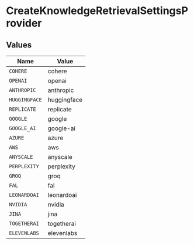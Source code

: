 # CreateKnowledgeRetrievalSettingsProvider


## Values

| Name          | Value         |
| ------------- | ------------- |
| `COHERE`      | cohere        |
| `OPENAI`      | openai        |
| `ANTHROPIC`   | anthropic     |
| `HUGGINGFACE` | huggingface   |
| `REPLICATE`   | replicate     |
| `GOOGLE`      | google        |
| `GOOGLE_AI`   | google-ai     |
| `AZURE`       | azure         |
| `AWS`         | aws           |
| `ANYSCALE`    | anyscale      |
| `PERPLEXITY`  | perplexity    |
| `GROQ`        | groq          |
| `FAL`         | fal           |
| `LEONARDOAI`  | leonardoai    |
| `NVIDIA`      | nvidia        |
| `JINA`        | jina          |
| `TOGETHERAI`  | togetherai    |
| `ELEVENLABS`  | elevenlabs    |
